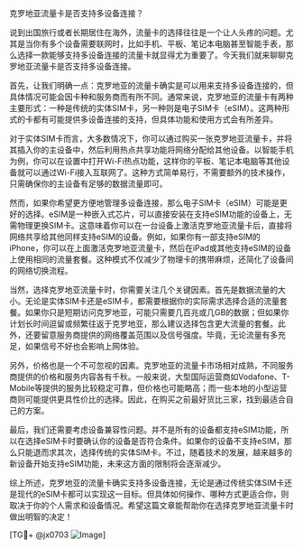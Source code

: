 克罗地亚流量卡是否支持多设备连接？

说到出国旅行或者长期居住在海外，流量卡的选择往往是一个让人头疼的问题。尤其是当你有多个设备需要联网时，比如手机、平板、笔记本电脑甚至智能手表，那么选择一款能够支持多设备连接的流量卡就显得尤为重要了。今天我们就来聊聊克罗地亚流量卡是否支持多设备连接。

首先，让我们明确一点：克罗地亚的流量卡确实是可以用来支持多设备连接的，但具体情况可能会因卡种和服务商而有所不同。通常来说，克罗地亚的流量卡有两种主要形式：一种是传统的实体SIM卡，另一种则是电子SIM卡（eSIM）。这两种形式的卡都有可能提供多设备连接的支持，但具体功能和使用方式会有所差异。

对于实体SIM卡而言，大多数情况下，你可以通过购买一张克罗地亚流量卡，并将其插入你的主设备中，然后利用热点共享功能将网络分配给其他设备。以智能手机为例，你可以在设置中打开Wi-Fi热点功能，这样你的平板、笔记本电脑等其他设备就可以通过Wi-Fi接入互联网了。这种方式简单易行，不需要额外的技术操作，只需确保你的主设备有足够的数据流量即可。

然而，如果你希望更方便地管理多设备连接，那么电子SIM卡（eSIM）可能是更好的选择。eSIM是一种嵌入式芯片，可以直接安装在支持eSIM功能的设备上，无需物理更换SIM卡。这意味着你可以在一台设备上激活克罗地亚流量卡后，直接将网络共享给其他同样支持eSIM的设备。例如，如果你有一部支持eSIM的iPhone，你可以在上面激活克罗地亚流量卡，然后在iPad或其他支持eSIM的设备上使用相同的流量套餐。这种模式不仅减少了物理卡的携带麻烦，还简化了设备间的网络切换流程。

当然，选择克罗地亚流量卡时，你需要关注几个关键因素。首先是数据流量的大小。无论是实体SIM卡还是eSIM卡，都需要根据你的实际需求选择合适的流量套餐。如果你只是短期访问克罗地亚，可能只需要几百兆或几GB的数据；但如果你计划长时间逗留或频繁往返于克罗地亚，那么建议选择包含更大流量的套餐。此外，还要留意服务商提供的网络覆盖范围以及信号强度。毕竟，无论流量有多充足，如果信号不好也会影响上网体验。

另外，价格也是一个不可忽视的因素。克罗地亚的流量卡市场相对成熟，不同服务商提供的价格和服务内容各有千秋。一般来说，大型国际运营商如Vodafone、T-Mobile等提供的服务比较稳定可靠，但价格也可能略高；而一些本地的小型运营商则可能提供更具性价比的选择。因此，在购买之前最好货比三家，找到最适合自己的方案。

最后，我们还需要考虑设备兼容性问题。并不是所有的设备都支持eSIM功能，所以在选择eSIM卡时要确认你的设备是否符合条件。如果你的设备不支持eSIM，那么只能退而求其次，选择传统的实体SIM卡。不过，随着技术的发展，越来越多的新设备开始支持eSIM功能，未来这方面的限制将会逐渐减少。

综上所述，克罗地亚的流量卡确实支持多设备连接，无论是通过传统实体SIM卡还是现代的eSIM卡都可以实现这一目标。但具体如何操作、哪种方式更适合你，则取决于你的个人需求和设备情况。希望这篇文章能帮助你在选择克罗地亚流量卡时做出明智的决定！

[TG💪+ @jx0703 ![Image](https://github.com/user-attachments/assets/dbca1d08-cadb-493c-b0ec-ad6f7a83f270)]